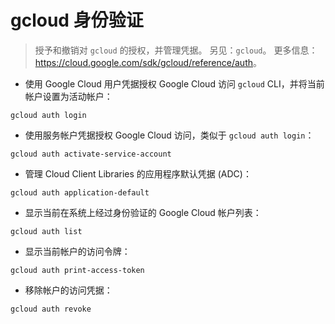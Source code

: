 # gcloud 身份验证

> 授予和撤销对 `gcloud` 的授权，并管理凭据。
> 另见：`gcloud`。
> 更多信息：<https://cloud.google.com/sdk/gcloud/reference/auth>。

- 使用 Google Cloud 用户凭据授权 Google Cloud 访问 `gcloud` CLI，并将当前帐户设置为活动帐户：

`gcloud auth login`

- 使用服务帐户凭据授权 Google Cloud 访问，类似于 `gcloud auth login`：

`gcloud auth activate-service-account`

- 管理 Cloud Client Libraries 的应用程序默认凭据 (ADC)：

`gcloud auth application-default`

- 显示当前在系统上经过身份验证的 Google Cloud 帐户列表：

`gcloud auth list`

- 显示当前帐户的访问令牌：

`gcloud auth print-access-token`

- 移除帐户的访问凭据：

`gcloud auth revoke`